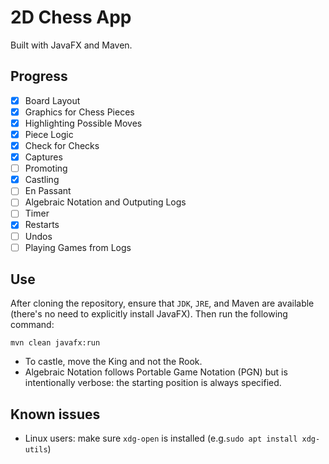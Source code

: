 # 2D Chess App
Built with JavaFX and Maven.

## Progress
- [x] Board Layout
- [x] Graphics for Chess Pieces
- [x] Highlighting Possible Moves
- [x] Piece Logic
- [x] Check for Checks
- [x] Captures 
- [ ] Promoting
- [x] Castling 
- [ ] En Passant
- [ ] Algebraic Notation and Outputing Logs
- [ ] Timer
- [x] Restarts
- [ ] Undos
- [ ] Playing Games from Logs

## Use
After cloning the repository, ensure that ``JDK``, ``JRE``, and Maven are available (there's no need to explicitly install JavaFX). Then run the following command:

``mvn clean javafx:run``

- To castle, move the King and not the Rook. 
- Algebraic Notation follows Portable Game Notation (PGN) but is intentionally verbose: the starting position is always specified.
## Known issues
- Linux users: make sure ``xdg-open`` is installed (e.g.``sudo apt install xdg-utils``)

